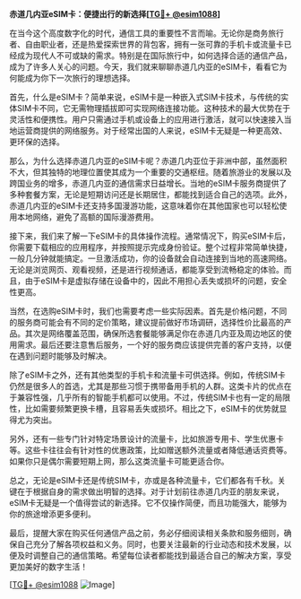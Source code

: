 **赤道几内亚eSIM卡：便捷出行的新选择[[TG💪+ @esim1088](https://t.me/s/esim1088)]**

在当今这个高度数字化的时代，通信工具的重要性不言而喻。无论你是商务旅行者、自由职业者，还是热爱探索世界的背包客，拥有一张可靠的手机卡或流量卡已经成为现代人不可或缺的需求。特别是在国际旅行中，如何选择合适的通信产品，成为了许多人关心的问题。今天，我们就来聊聊赤道几内亚的eSIM卡，看看它为何能成为你下一次旅行的理想选择。

首先，什么是eSIM卡？简单来说，eSIM卡是一种嵌入式SIM卡技术，与传统的实体SIM卡不同，它无需物理插拔即可实现网络连接功能。这种技术的最大优势在于灵活性和便携性。用户只需通过手机或设备上的应用进行激活，就可以快速接入当地运营商提供的网络服务。对于经常出国的人来说，eSIM卡无疑是一种更高效、更环保的选择。

那么，为什么选择赤道几内亚的eSIM卡呢？赤道几内亚位于非洲中部，虽然面积不大，但其独特的地理位置使其成为一个重要的交通枢纽。随着旅游业的发展以及跨国业务的增多，赤道几内亚的通信需求日益增长。当地的eSIM卡服务商提供了多种套餐方案，无论是短期访问还是长期居住，都能找到适合自己的选项。此外，赤道几内亚的eSIM卡还支持多国漫游功能，这意味着你在其他国家也可以轻松使用本地网络，避免了高额的国际漫游费用。

接下来，我们来了解一下eSIM卡的具体操作流程。通常情况下，购买eSIM卡后，你需要下载相应的应用程序，并按照提示完成身份验证。整个过程非常简单快捷，一般几分钟就能搞定。一旦激活成功，你的设备就会自动连接到当地的高速网络。无论是浏览网页、观看视频，还是进行视频通话，都能享受到流畅稳定的体验。而且，由于eSIM卡是虚拟存储在设备中的，因此不用担心丢失或损坏的问题，安全性更高。

当然，在选购eSIM卡时，我们也需要考虑一些实际因素。首先是价格问题，不同的服务商可能会有不同的定价策略，建议提前做好市场调研，选择性价比最高的产品。其次是网络覆盖范围，确保所选套餐能够满足你在赤道几内亚及周边地区的使用需求。最后还要注意售后服务，一个好的服务商应该提供完善的客户支持，以便在遇到问题时能够及时解决。

除了eSIM卡之外，还有其他类型的手机卡和流量卡可供选择。例如，传统SIM卡仍然是很多人的首选，尤其是那些习惯于携带备用手机的人群。这类卡片的优点在于兼容性强，几乎所有的智能手机都可以使用。不过，传统SIM卡也有一定的局限性，比如需要频繁更换卡槽，且容易丢失或损坏。相比之下，eSIM卡的优势就显得尤为突出。

另外，还有一些专门针对特定场景设计的流量卡，比如旅游专用卡、学生优惠卡等。这些卡往往会有针对性的优惠政策，比如赠送额外流量或者降低通话资费等。如果你只是偶尔需要短期上网，那么这类流量卡可能更适合你。

总之，无论是eSIM卡还是传统SIM卡，亦或是各种流量卡，它们都各有千秋。关键在于根据自身的需求做出明智的选择。对于计划前往赤道几内亚的朋友来说，eSIM卡无疑是一个值得尝试的新选择。它不仅操作简便，而且功能强大，能够为你的旅途增添更多便利。

最后，提醒大家在购买任何通信产品之前，务必仔细阅读相关条款和服务细则，确保自己充分了解各项权益和义务。同时，也要关注最新的行业动态和技术发展，以便及时调整自己的通信策略。希望每位读者都能找到最适合自己的解决方案，享受更加美好的数字生活！

[[TG💪+ @esim1088](https://t.me/s/esim1088) ![Image](https://i.postimg.cc/4NQfJmqS/Snipaste-2025-05-13-00-14-12.png)]